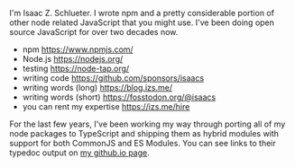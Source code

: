 I'm Isaac Z. Schlueter. I wrote npm and a pretty considerable
portion of other node related JavaScript that you might use.
I've been doing open source JavaScript for over two decades now.

* npm <https://www.npmjs.com/>
* Node.js <https://nodejs.org/>
* testing <https://node-tap.org/>
* writing code <https://github.com/sponsors/isaacs>
* writing words (long) <https://blog.izs.me/>
* writing words (short) <https://fosstodon.org/@isaacs>
* you can rent my expertise <https://izs.me/hire>

For the last few years, I've been working my way through porting
all of my node packages to TypeScript and shipping them as hybrid
modules with support for both CommonJS and ES Modules.  You can
see links to their typedoc output on [my github.io
page](https://isaacs.github.io).

